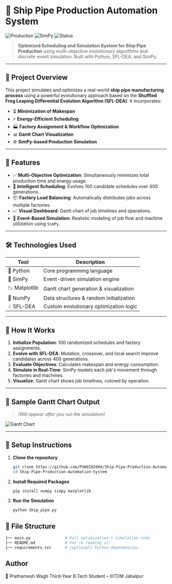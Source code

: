 # 🚢 Ship Pipe Production Automation System

![Production](https://img.shields.io/badge/Optimization-Evolutionary-blue) ![SimPy](https://img.shields.io/badge/SimPy-Discrete--Event--Simulation-green) ![Status](https://img.shields.io/badge/Status-Active-brightgreen)

> **Optimized Scheduling and Simulation System for Ship Pipe Production** using multi-objective evolutionary algorithms and discrete-event simulation. Built with Python, SFL-DEA, and SimPy.

---

## 📌 Project Overview

This project simulates and optimizes a real-world **ship pipe manufacturing process** using a powerful evolutionary approach based on the **Shuffled Frog Leaping Differential Evolution Algorithm (SFL-DEA)**. It incorporates:

- ⏳ **Minimization of Makespan**
- ⚡ **Energy-Efficient Scheduling**
- 🏭 **Factory Assignment & Workflow Optimization**
- 📊 **Gantt Chart Visualization**
- ⚙️ **SimPy-based Production Simulation**

---

## 🚀 Features

- ✅ **Multi-Objective Optimization**: Simultaneously minimizes total production time and energy usage.
- 🧠 **Intelligent Scheduling**: Evolves 100 candidate schedules over 400 generations.
- 📦 **Factory Load Balancing**: Automatically distributes jobs across multiple factories.
- 📈 **Visual Dashboard**: Gantt chart of job timelines and operations.
- 🔄 **Event-Based Simulation**: Realistic modeling of job flow and machine utilization using `SimPy`.

---

## 🛠️ Technologies Used

| Tool            | Description                                 |
|-----------------|---------------------------------------------|
| 🐍 Python        | Core programming language                   |
| 📘 SimPy         | Event-driven simulation engine              |
| 📉 Matplotlib    | Gantt chart generation & visualization      |
| 🧬 NumPy         | Data structures & random initialization     |
| 💡 SFL-DEA       | Custom evolutionary optimization logic      |

---

## 🧪 How It Works

1. **Initialize Population**: 100 randomized schedules and factory assignments.
2. **Evolve with SFL-DEA**: Mutation, crossover, and local search improve candidates across 400 generations.
3. **Evaluate Objectives**: Calculates makespan and energy consumption.
4. **Simulate in Real-Time**: SimPy models each job's movement through factories and machines.
5. **Visualize**: Gantt chart shows job timelines, colored by operation.

---

## 📸 Sample Gantt Chart Output

> *(Will appear after you run the simulation)*

![Gantt Chart](https://user-images.githubusercontent.com/your-image-path-here.png)

---

## 🧰 Setup Instructions

1. **Clone the repository**  
   ```bash
   git clone https://github.com/PSW9102004/Ship-Pipe-Production-Automation-System.git
   cd Ship-Pipe-Production-Automation-System
2. **Install Required Packages**
   ```bash
   pip install numpy simpy matplotlib
3. **Run the Simulation**
   ``` bash
   python Ship_pipe.py

##  📂 File Structure 
```bash
├── main.py               # Full optimization + simulation code
├── README.md             # You're reading it!
├── requirements.txt      # (optional) Python dependencies
```
## Author
👤 Prathamesh Wagh
Third-Year B.Tech Student – IIITDM Jabalpur




